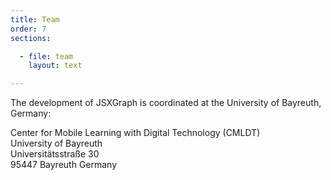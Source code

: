 ```yaml
---
title: Team
order: 7
sections:

  - file: team
    layout: text

---
```


The development of JSXGraph is coordinated at the University of Bayreuth, Germany:

Center for Mobile Learning with Digital Technology (CMLDT)  
University of Bayreuth   
Universitätsstraße 30   
95447 Bayreuth
Germany